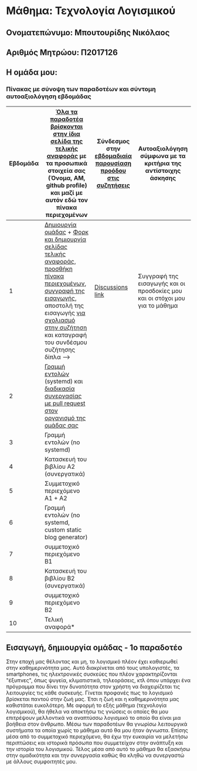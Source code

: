 # Μάθημα: Τεχνολογία Λογισμικού
## Ονοματεπώνυμο: Μπουτουρίδης Νικόλαος
## Αριθμός Μητρώου: Π2017126
## Η ομάδα μου: 

### Πίνακας με σύνοψη των παραδοτέων και σύντομη αυτοαξιολόγηση εβδομάδας
| Εβδομάδα | [Όλα τα παραδοτέα βρίσκονται στην ίδια σελίδα της τελικής αναφοράς](https://epidrome.github.io/teaching/deliverables/) με τα προσωπικά στοιχεία σας (Όνομα, ΑΜ, github profile) και μαζί με αυτόν εδώ τον πίνακα περιεχομένων | Σύνδεσμος στην [εβδομαδιαία παρουσίαση προόδου στις συζητήσεις](https://github.com/courses-ionio/help/discussions/categories/show-and-tell) | Αυτοαξιολόγηση σύμφωνα με τα κριτήρια της αντίστοιχης άσκησης |
| --- | --- | --- | --- |
| 1 | [Δημιουργία ομάδας](https://epidrome.github.io/teaching/team/) + [Φορκ και δημιουργία σελίδας τελικής αναφοράς](https://epidrome.github.io/teaching/guide/), [προσθήκη πίνακα περιεχομένων](https://raw.githubusercontent.com/courses-ionio/sw/master/README.md), [συγγραφή της εισαγωγής](https://epidrome.github.io/teaching/intro/), αποστολή της εισαγωγής [για σχολιασμό στην συζήτηση](https://github.com/courses-ionio/sw/discussions/categories/show-and-tell) και καταγραφή του συνδέσμου συζήτησης δίπλα --> | [Discussions link](https://github.com/courses-ionio/sw/discussions/1201) | Συγγραφή της εισαγωγής και οι προσδοκίες μου και οι στόχοι μου για το μάθημα |
| 2 | [Γραμμή εντολών](https://epidrome.github.io/teaching/cli) (systemd) και [διαδικασία συνεργασίας με pull request στον οργανισμό της ομάδας σας](https://epidrome.github.io/teaching/team) | | |
| 3 | Γραμμή εντολών (no systemd) | | |
| 4 | Κατασκευή του βιβλίου Α2 (συνεργατικά) | | |
| 5 | Συμμετοχικό περιεχόμενο A1 + A2 | | |
| 6 | Γραμμή εντολών (no systemd, custom static blog generator) | | |
| 7 | συμμετοχικό περιεχόμενο B1 | | |
| 8 | Κατασκευή του βιβλίου Β2 (συνεργατικά) | | |
| 9 | συμμετοχικό περιεχόμενο B2 | | |
| 10 | Τελική αναφορά* | | |

## Εισαγωγή, δημιουργία ομάδας - 1ο παραδοτέο
Στην εποχή μας θέλοντας και μη, το λογισμικό πλέον έχει καθιερωθεί στην καθημερινότητα μας. Αυτό διακρίνεται από τους υπολογιστές, τα smartphones, τις ηλεκτρονικές συσκεύες που πλέον χαρακτηρίζονται "έξυπνες", όπως ψυγεία, κλιματιστικά, τηλεοράσεις, κτλ όπου υπάρχει ένα πρόγραμμα που δίνει την δυνατότητα στον χρήστη να διαχειρίζεται τις λειτουργίες τις κάθε συσκευής. Γίνεται προφανές πως το λογισμικό βρίσκεται παντού στην ζωή μας. Έτσι η ζωή και η καθημερινότητα μας καθιστάται ευκολότερη. Με αφορμή το εξής μάθημα (τεχνολογία λογισμικού), θα ήθελα να αποκτήσω τις γνώσεις οι οποίες θα μου επιτρέψουν μελλοντικά να αναπτύσσω λογισμικό το οποίο θα είναι μια βοήθεια στον άνθρωπο. Μέσω των παραδοτέων θα γνωρίσω λειτουργικά συστήματα τα οποία χωρίς το μάθημα αυτό θα μου ήταν άγνωστα. Επίσης μέσα από το συμμετοχικό περιεχόμενο, θα έχω την ευκαιρία να μελετήσω περιπτώσεις και ιστορικά πρόσωπα που συμμετείχαν στην ανάπτυξη και την ιστορία του λογισμικού. Τέλος μέσα από αυτό το μάθημα θα εξασκήσω στην ομαδικότητα και την συνεργασία καθώς θα κληθώ να συνεργαστώ με άλλους συμφοιτητές μου.
